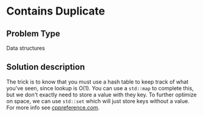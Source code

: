 # Contains Duplicate

## Problem Type

Data structures

## Solution description

The trick is to know that you must use a hash table to keep track of what you've seen, since lookup is O(1). You can use a `std::map` to complete this, but we don't exactly need to store a value with they key. To further optimize on space, we can use `std::set` which will just store keys without a value. For more info see [cppreference.com](https://en.cppreference.com/w/cpp/container).